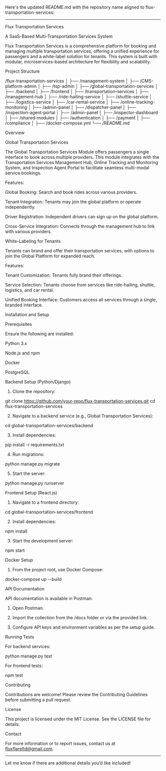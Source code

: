 Here's the updated README.md with the repository name aligned to flux-transportation-services:


---

Flux Transportation Services

A SaaS-Based Multi-Transportation Services System

Flux Transportation Services is a comprehensive platform for booking and managing multiple transportation services, offering a unified experience for passengers and a white-label solution for tenants. This system is built with modular, microservices-based architecture for flexibility and scalability.

Project Structure

/flux-transportation-services
│
├── /management-system
│   ├── /CMS-platform-admin
│   ├── /tsp-admin
│
├── /global-transportation-services
│   ├── /backend
│   ├── /frontend
│
├── /transportation-services
│   ├── /management-hub
│   ├── /ride-hailing-service
│   ├── /shuttle-service
│   ├── /logistics-service
│   ├── /car-rental-service
│
├── /online-tracking-monitoring
│   ├── /admin-panel
│   ├── /dispatcher-panel
│
├── /inspection-agent-portal
│   ├── /admin-panel
│   ├── /inspector-dashboard
│
├── /shared-modules
│   ├── /authentication
│   ├── /payment
│   ├── /compliance
│
├── /docker-compose.yml
└── /README.md

Overview

Global Transportation Services

The Global Transportation Services Module offers passengers a single interface to book across multiple providers. This module integrates with the Transportation Services Management Hub, Online Tracking and Monitoring System, and Inspection Agent Portal to facilitate seamless multi-modal service bookings.

Features:

Global Booking: Search and book rides across various providers.

Tenant Integration: Tenants may join the global platform or operate independently.

Driver Registration: Independent drivers can sign up on the global platform.

Cross-Service Integration: Connects through the management hub to link with various providers.


White-Labeling for Tenants

Tenants can brand and offer their transportation services, with options to join the Global Platform for expanded reach.

Features:

Tenant Customization: Tenants fully brand their offerings.

Service Selection: Tenants choose from services like ride-hailing, shuttle, logistics, and car rental.

Unified Booking Interface: Customers access all services through a single, branded interface.


Installation and Setup

Prerequisites

Ensure the following are installed:

Python 3.x

Node.js and npm

Docker

PostgreSQL


Backend Setup (Python/Django)

1. Clone the repository:

git clone https://github.com/your-repo/flux-transportation-services.git
cd flux-transportation-services


2. Navigate to a backend service (e.g., Global Transportation Services):

cd global-transportation-services/backend


3. Install dependencies:

pip install -r requirements.txt


4. Run migrations:

python manage.py migrate


5. Start the server:

python manage.py runserver



Frontend Setup (React.js)

1. Navigate to a frontend directory:

cd global-transportation-services/frontend


2. Install dependencies:

npm install


3. Start the development server:

npm start



Docker Setup

1. From the project root, use Docker Compose:

docker-compose up --build



API Documentation

API documentation is available in Postman:

1. Open Postman.


2. Import the collection from the /docs folder or via the provided link.


3. Configure API keys and environment variables as per the setup guide.



Running Tests

For backend services:

python manage.py test

For frontend tests:

npm test

Contributing

Contributions are welcome! Please review the Contributing Guidelines before submitting a pull request.

License

This project is licensed under the MIT License. See the LICENSE file for details.

Contact

For more information or to report issues, contact us at fluxflareltd@gmail.com.


---

Let me know if there are additional details you’d like included!


